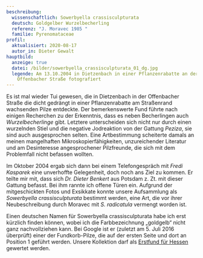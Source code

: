 ```yaml
---
beschreibung:
  wissenschaftlich: Sowerbyella crassisculpturata
  deutsch: Goldgelber Wurzelbecherling
  referenz: "J. Moravec 1985 "
  familie: Pyrenomataceae
profil:
  aktualisiert: 2020-08-17
  autor_in: Dieter Gewalt
hauptbild:
  anzeige: true
  datei: /bilder/sowerbyella_crassisculpturata_01_dg.jpg
  legende: Am 13.10.2004 in Dietzenbach in einer Pflanzenrabatte an der
    Offenbacher Straße fotografiert
---
```

Es ist mal wieder Tui gewesen, die in Dietzenbach in der Offenbacher Straße die dicht gedrängt in einer Pflanzenrabatte am Straßenrand wachsenden Pilze entdeckte. Der bemerkenswerte Fund führte nach einigen Recherchen zu der Erkenntnis, dass es neben Becherlingen auch *Wurzelbecherlinge* gibt. Letztere unterscheiden sich nicht nur durch einen wurzelnden Stiel und die negative Jodreaktion von der Gattung *Peziza*, sie sind auch ausgesprochen selten. Eine Artbestimmung scheiterte damals an meinen mangelhaften Mikroskopierfähigkeiten, unzureichender Literatur und am Desinteresse angesprochener Pilzfreunde, die sich mit dem Problemfall nicht befassen wollten.

Im Oktober 2004 ergab sich dann bei einem Telefongespräch mit *Fredi Kasparek* eine unverhoffte Gelegenheit, doch noch ans Ziel zu kommen. Er teilte mir mit, dass sich *Dr. Dieter Benkert* aus Potsdam z. Zt. mit dieser Gattung befasst. Bei ihm rannte ich offene Türen ein. Aufgrund der mitgeschickten Fotos und Exsikkate konnte unsere Aufsammlung als *Sowerbyella crassisculpturata* bestimmt werden, eine Art, die vor ihrer Neubeschreibung durch Moravec mit *S. radicatula* vermengt worden ist.

Einen deutschen Namen für Sowerbyella crassisculpturata habe ich erst kürzlich finden können, wobei ich die Farbbezeichnung „goldgelb“ nicht ganz nachvollziehen kann. Bei Google ist er (zuletzt am 5. Juli 2016 überprüft) einer der Fundkorb-Pilze, die auf der ersten Seite und dort an Position 1 geführt werden. Unsere Kollektion darf als [Erstfund für Hessen](http://hessen.pilze-deutschland.de/organismen/sowerbyella-crassisculpturata-j-moravec-1985) gewertet werden.
